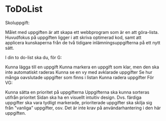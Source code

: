 # ToDoList

Skoluppgift:

Målet med uppgiften är att skapa ett webbprogram som är en att göra-lista. Huvudfokus på uppgiften ligger i att skriva optimerad kod, samt att applicera kunskaperna från de två tidigare inlämningsuppgifterna på ett nytt sätt.

I din to do-list ska du, för G:

Kunna lägga till en uppgift
Kunna markera en uppgift som klar, men den ska inte automatiskt raderas
Kunna se en vy med avklarade uppgifter
Se hur många oavslutade uppgifter som finns i listan
Kunna radera uppgifter
För VG:

Kunna sätta en prioritet på uppgifterna
Uppgifterna ska kunna sorteras utifrån prioritet
Sidan ska ha en visuellt intuitiv design. Dvs. färdiga uppgifter ska vara tydligt markerade, prioriterade uppgifter ska skilja sig från "vanliga" uppgifter, osv.
Det är inte krav på användarhantering i den här uppgiften.
